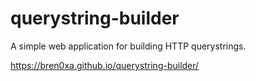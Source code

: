 # querystring-builder

A simple web application for building HTTP querystrings.

https://bren0xa.github.io/querystring-builder/
